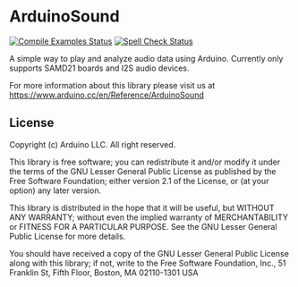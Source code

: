 # ArduinoSound

[![Compile Examples Status](https://github.com/arduino-libraries/ArduinoSound/workflows/Compile%20Examples/badge.svg)](https://github.com/arduino-libraries/ArduinoSound/actions?workflow=Compile+Examples) [![Spell Check Status](https://github.com/arduino-libraries/ArduinoSound/workflows/Spell%20Check/badge.svg)](https://github.com/arduino-libraries/ArduinoSound/actions?workflow=Spell+Check)

A simple way to play and analyze audio data using Arduino. Currently only supports SAMD21 boards and I2S audio devices.

For more information about this library please visit us at
https://www.arduino.cc/en/Reference/ArduinoSound

## License

Copyright (c) Arduino LLC. All right reserved.

This library is free software; you can redistribute it and/or
modify it under the terms of the GNU Lesser General Public
License as published by the Free Software Foundation; either
version 2.1 of the License, or (at your option) any later version.

This library is distributed in the hope that it will be useful,
but WITHOUT ANY WARRANTY; without even the implied warranty of
MERCHANTABILITY or FITNESS FOR A PARTICULAR PURPOSE. See the GNU
Lesser General Public License for more details.

You should have received a copy of the GNU Lesser General Public
License along with this library; if not, write to the Free Software
Foundation, Inc., 51 Franklin St, Fifth Floor, Boston, MA 02110-1301 USA

